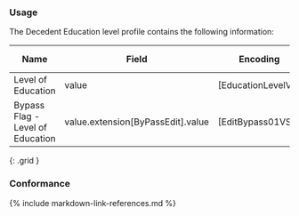### Usage

The Decedent Education level profile contains the following information:


| **Name** |  **Field**   |  **Encoding**  |  **IJE Field Name(s)**  |
| ---------------| ------------------------ | ------------- | ------------------- |
| Level of Education   | value  | [EducationLevelVS]  | DEDUC  |
| Bypass Flag - Level of Education   | value.extension[ByPassEdit].value  | [EditBypass01VS]  | DEDUC_BYPASS -- if extension not specified, blank  |
{: .grid }


### Conformance

{% include markdown-link-references.md %}
